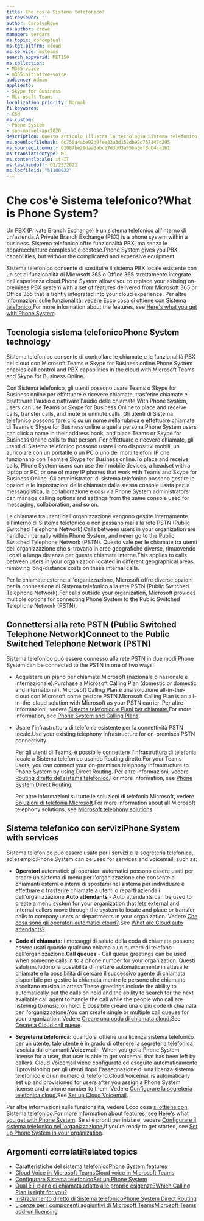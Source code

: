 ```yaml
---
title: Che cos'è Sistema telefonico?
ms.reviewer: ''
author: CarolynRowe
ms.author: crowe
manager: serdars
ms.topic: conceptual
ms.tgt.pltfrm: cloud
ms.service: msteams
search.appverid: MET150
ms.collection:
- M365-voice
- m365initiative-voice
audience: Admin
appliesto:
- Skype for Business
- Microsoft Teams
localization_priority: Normal
f1.keywords:
- CSH
ms.custom:
- Phone System
- seo-marvel-apr2020
description: Questo articolo illustra la tecnologia Sistema telefonico in Microsoft 365 e Office 365.
ms.openlocfilehash: 0c750a4abe92b9fee83a3d152db92c767147d295
ms.sourcegitcommit: 01087be29daa3abce7d3b03a55ba5ef8db4ca161
ms.translationtype: MT
ms.contentlocale: it-IT
ms.lasthandoff: 03/23/2021
ms.locfileid: "51100922"
---
```

# <a name="what-is-phone-system"></a><span data-ttu-id="46929-103">Che cos'è Sistema telefonico?</span><span class="sxs-lookup"><span data-stu-id="46929-103">What is Phone System?</span></span>

<span data-ttu-id="46929-104">Un PBX (Private Branch Exchange) è un sistema telefonico all'interno di un'azienda.</span><span class="sxs-lookup"><span data-stu-id="46929-104">A Private Branch Exchange (PBX) is a phone system within a business.</span></span> <span data-ttu-id="46929-105">Sistema telefonico offre funzionalità PBX, ma senza le apparecchiature complesse e costose.</span><span class="sxs-lookup"><span data-stu-id="46929-105">Phone System gives you PBX capabilities, but without the complicated and expensive equipment.</span></span> 

<span data-ttu-id="46929-106">Sistema telefonico consente di sostituire il sistema PBX locale esistente con un set di funzionalità di Microsoft 365 o Office 365 strettamente integrate nell'esperienza cloud.</span><span class="sxs-lookup"><span data-stu-id="46929-106">Phone System allows you to replace your existing on-premises PBX system with a set of features delivered from Microsoft 365 or Office 365 that is tightly integrated into your cloud experience.</span></span> <span data-ttu-id="46929-107">Per altre informazioni sulle funzionalità, vedere Ecco cosa [si ottiene con Sistema telefonico.](here-s-what-you-get-with-phone-system.md)</span><span class="sxs-lookup"><span data-stu-id="46929-107">For more information about the features, see [Here's what you get with Phone System](here-s-what-you-get-with-phone-system.md).</span></span>

## <a name="phone-system-technology"></a><span data-ttu-id="46929-108">Tecnologia sistema telefonico</span><span class="sxs-lookup"><span data-stu-id="46929-108">Phone System technology</span></span>

<span data-ttu-id="46929-109">Sistema telefonico consente di controllare le chiamate e le funzionalità PBX nel cloud con Microsoft Teams e Skype for Business online.</span><span class="sxs-lookup"><span data-stu-id="46929-109">Phone System enables call control and PBX capabilities in the cloud with Microsoft Teams and Skype for Business Online.</span></span> 
  
<span data-ttu-id="46929-110">Con Sistema telefonico, gli utenti possono usare Teams o Skype for Business online per effettuare e ricevere chiamate, trasferire chiamate e disattivare l'audio o riattivare l'audio delle chiamate.</span><span class="sxs-lookup"><span data-stu-id="46929-110">With Phone System, users can use Teams or Skype for Business Online to place and receive calls, transfer calls, and mute or unmute calls.</span></span> <span data-ttu-id="46929-111">Gli utenti di Sistema telefonico possono fare clic su un nome nella rubrica e effettuare chiamate di Teams o Skype for Business online a quella persona.</span><span class="sxs-lookup"><span data-stu-id="46929-111">Phone System users can click a name in their address book, and place Teams or Skype for Business Online calls to that person.</span></span> <span data-ttu-id="46929-112">Per effettuare e ricevere chiamate, gli utenti di Sistema telefonico possono usare i loro dispositivi mobili, un auricolare con un portatile o un PC o uno dei molti telefoni IP che funzionano con Teams e Skype for Business online.</span><span class="sxs-lookup"><span data-stu-id="46929-112">To place and receive calls, Phone System users can use their mobile devices, a headset with a laptop or PC, or one of many IP phones that work with Teams and Skype for Business Online.</span></span> <span data-ttu-id="46929-113">Gli amministratori di sistema telefonico possono gestire le opzioni e le impostazioni delle chiamate dalla stessa console usata per la messaggistica, la collaborazione e così via.</span><span class="sxs-lookup"><span data-stu-id="46929-113">Phone System administrators can manage calling options and settings from the same console used for messaging, collaboration, and so on.</span></span>
  
<span data-ttu-id="46929-114">Le chiamate tra utenti dell'organizzazione vengono gestite internamente all'interno di Sistema telefonico e non passano mai alla rete PSTN (Public Switched Telephone Network).</span><span class="sxs-lookup"><span data-stu-id="46929-114">Calls between users in your organization are handled internally within Phone System, and never go to the Public Switched Telephone Network (PSTN).</span></span> <span data-ttu-id="46929-115">Questo vale per le chiamate tra utenti dell'organizzazione che si trovano in aree geografiche diverse, rimuovendo i costi a lunga distanza per queste chiamate interne.</span><span class="sxs-lookup"><span data-stu-id="46929-115">This applies to calls between users in your organization located in different geographical areas, removing long-distance costs on these internal calls.</span></span>

<span data-ttu-id="46929-116">Per le chiamate esterne all'organizzazione, Microsoft offre diverse opzioni per la connessione di Sistema telefonico alla rete PSTN (Public Switched Telephone Network).</span><span class="sxs-lookup"><span data-stu-id="46929-116">For calls outside your organization, Microsoft provides multiple options for connecting Phone System to the Public Switched Telephone Network (PSTN).</span></span>

## <a name="connect-to-the-public-switched-telephone-network-pstn"></a><span data-ttu-id="46929-117">Connettersi alla rete PSTN (Public Switched Telephone Network)</span><span class="sxs-lookup"><span data-stu-id="46929-117">Connect to the Public Switched Telephone Network (PSTN)</span></span>
  
<span data-ttu-id="46929-118">Sistema telefonico può essere connesso alla rete PSTN in due modi:</span><span class="sxs-lookup"><span data-stu-id="46929-118">Phone System can be connected to the PSTN in one of two ways:</span></span>
  
- <span data-ttu-id="46929-119">Acquistare un piano per chiamate Microsoft (nazionale o nazionale e internazionale).</span><span class="sxs-lookup"><span data-stu-id="46929-119">Purchase a Microsoft Calling Plan (domestic or domestic and international).</span></span> <span data-ttu-id="46929-120">Microsoft Calling Plan è una soluzione all-in-the-cloud con Microsoft come gestore PSTN.</span><span class="sxs-lookup"><span data-stu-id="46929-120">Microsoft Calling Plan is an all-in-the-cloud solution with Microsoft as your PSTN carrier.</span></span> <span data-ttu-id="46929-121">Per altre informazioni, vedere [Sistema telefonico e Piani per chiamate.](calling-plan-landing-page.md)</span><span class="sxs-lookup"><span data-stu-id="46929-121">For more information, see [Phone System and Calling Plans](calling-plan-landing-page.md).</span></span>

- <span data-ttu-id="46929-122">Usare l'infrastruttura di telefonia esistente per la connettività PSTN locale.</span><span class="sxs-lookup"><span data-stu-id="46929-122">Use your existing telephony infrastructure for on-premises PSTN connectivity.</span></span>

  <span data-ttu-id="46929-123">Per gli utenti di Teams, è possibile connettere l'infrastruttura di telefonia locale a Sistema telefonico usando Routing diretto.</span><span class="sxs-lookup"><span data-stu-id="46929-123">For your Teams users, you can connect your on-premises telephony infrastructure to Phone System by using Direct Routing.</span></span> <span data-ttu-id="46929-124">Per altre informazioni, vedere [Routing diretto del sistema telefonico.](direct-routing-landing-page.md)</span><span class="sxs-lookup"><span data-stu-id="46929-124">For more information, see [Phone System Direct Routing](direct-routing-landing-page.md).</span></span>

  <span data-ttu-id="46929-125">Per altre informazioni su tutte le soluzioni di telefonia Microsoft, vedere [Soluzioni di telefonia Microsoft](/SkypeForBusiness/hybrid/msft-telephony-solutions).</span><span class="sxs-lookup"><span data-stu-id="46929-125">For more information about all Microsoft telephony solutions, see [Microsoft telephony solutions](/SkypeForBusiness/hybrid/msft-telephony-solutions).</span></span>


## <a name="phone-system-with-services"></a><span data-ttu-id="46929-126">Sistema telefonico con servizi</span><span class="sxs-lookup"><span data-stu-id="46929-126">Phone System with services</span></span>

 <span data-ttu-id="46929-127">Sistema telefonico può essere usato per i servizi e la segreteria telefonica, ad esempio:</span><span class="sxs-lookup"><span data-stu-id="46929-127">Phone System can be used for services and voicemail, such as:</span></span>

- <span data-ttu-id="46929-128">**Operatori** automatici: gli operatori automatici possono essere usati per creare un sistema di menu per l'organizzazione che consente ai chiamanti esterni e interni di spostarsi nel sistema per individuare e effettuare o trasferire chiamate a utenti o reparti aziendali dell'organizzazione.</span><span class="sxs-lookup"><span data-stu-id="46929-128">**Auto attendants** -  Auto attendants can be used to create a menu system for your organization that lets external and internal callers move through the system to locate and place or transfer calls to company users or departments in your organization.</span></span> <span data-ttu-id="46929-129">Vedere [Che cosa sono gli operatori automatici cloud?](what-are-phone-system-auto-attendants.md).</span><span class="sxs-lookup"><span data-stu-id="46929-129">See [What are Cloud auto attendants?](what-are-phone-system-auto-attendants.md).</span></span>

- <span data-ttu-id="46929-130">**Code di chiamata:** i messaggi di saluto della coda di chiamata possono essere usati quando qualcuno chiama a un numero di telefono dell'organizzazione.</span><span class="sxs-lookup"><span data-stu-id="46929-130">**Call queues** -  Call queue greetings can be used when someone calls in to a phone number for your organization.</span></span> <span data-ttu-id="46929-131">Questi saluti includono la possibilità di mettere automaticamente in attesa le chiamate e la possibilità di cercare il successivo agente di chiamata disponibile per gestire la chiamata mentre le persone che chiamano ascoltano musica in attesa.</span><span class="sxs-lookup"><span data-stu-id="46929-131">These greetings include the ability to automatically put the calls on hold and the ability to search for the next available call agent to handle the call while the people who call are listening to music on hold.</span></span> <span data-ttu-id="46929-132">È possibile creare una o più code di chiamata per l'organizzazione.</span><span class="sxs-lookup"><span data-stu-id="46929-132">You can create single or multiple call queues for your organization.</span></span> <span data-ttu-id="46929-133">Vedere [Creare una coda di chiamata cloud.](create-a-phone-system-call-queue.md)</span><span class="sxs-lookup"><span data-stu-id="46929-133">See [Create a Cloud call queue](create-a-phone-system-call-queue.md).</span></span>

- <span data-ttu-id="46929-134">**Segreteria telefonica:** quando si ottiene una licenza sistema telefonico per un utente, tale utente è in grado di ottenere la segreteria telefonica lasciata dai chiamanti.</span><span class="sxs-lookup"><span data-stu-id="46929-134">**Voicemail** -  When you get a Phone System license for a user, that user is able to get voicemail that has been left by callers.</span></span> <span data-ttu-id="46929-135">Cloud Voicemail viene configurato ed eseguito automaticamente il provisioning per gli utenti dopo l'assegnazione di una licenza sistema telefonico e di un numero di telefono.</span><span class="sxs-lookup"><span data-stu-id="46929-135">Cloud Voicemail is automatically set up and provisioned for users after you assign a Phone System license and a phone number to them.</span></span> <span data-ttu-id="46929-136">Vedere [Configurare la segreteria telefonica cloud.](set-up-phone-system-voicemail.md)</span><span class="sxs-lookup"><span data-stu-id="46929-136">See [Set up Cloud Voicemail](set-up-phone-system-voicemail.md).</span></span>

<span data-ttu-id="46929-137">Per altre informazioni sulle funzionalità, vedere Ecco cosa [si ottiene con Sistema telefonico.](here-s-what-you-get-with-phone-system.md)</span><span class="sxs-lookup"><span data-stu-id="46929-137">For more information about features, see [Here's what you get with Phone System](here-s-what-you-get-with-phone-system.md).</span></span> <span data-ttu-id="46929-138">Se si è pronti per iniziare, vedere [Configurare il sistema telefonico nell'organizzazione.](setting-up-your-phone-system.md)</span><span class="sxs-lookup"><span data-stu-id="46929-138">If you're ready to get started, see [Set up Phone System in your organization](setting-up-your-phone-system.md).</span></span>

## <a name="related-topics"></a><span data-ttu-id="46929-139">Argomenti correlati</span><span class="sxs-lookup"><span data-stu-id="46929-139">Related topics</span></span>

- [<span data-ttu-id="46929-140">Caratteristiche del sistema telefonico</span><span class="sxs-lookup"><span data-stu-id="46929-140">Phone System features</span></span>](here-s-what-you-get-with-phone-system.md)
- [<span data-ttu-id="46929-141">Cloud Voice in Microsoft Teams</span><span class="sxs-lookup"><span data-stu-id="46929-141">Cloud voice in Microsoft Teams</span></span>](cloud-voice-landing-page.md)
- [<span data-ttu-id="46929-142">Configurare Sistema telefonico</span><span class="sxs-lookup"><span data-stu-id="46929-142">Set up Phone System</span></span>](setting-up-your-phone-system.md)
- [<span data-ttu-id="46929-143">Qual è il piano di chiamata adatto alle proprie esigenze?</span><span class="sxs-lookup"><span data-stu-id="46929-143">Which Calling Plan is right for you?</span></span>](calling-plan-landing-page.md)
- [<span data-ttu-id="46929-144">Instradamento diretto di Sistema telefonico</span><span class="sxs-lookup"><span data-stu-id="46929-144">Phone System Direct Routing</span></span>](direct-routing-landing-page.md)
- [<span data-ttu-id="46929-145">Licenze per i componenti aggiuntivi di Microsoft Teams</span><span class="sxs-lookup"><span data-stu-id="46929-145">Microsoft Teams add-on licensing</span></span>](./teams-add-on-licensing/microsoft-teams-add-on-licensing.md)